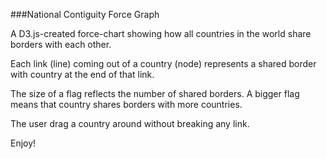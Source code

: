 ###National Contiguity Force Graph

A D3.js-created force-chart showing how all countries in the world share borders with each other.

Each link (line) coming out of a country (node) represents a shared border with country at the end of that link.

The size of a flag reflects the number of shared borders. A bigger flag means that country shares borders with more countries.

The user drag a country around without breaking any link. 

Enjoy!